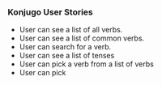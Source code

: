### Konjugo User Stories

- User can see a list of all verbs.
- User can see a list of common verbs.
- User can search for a verb.
- User can see a list of tenses
- User can pick a verb from a list of verbs
- User can pick
